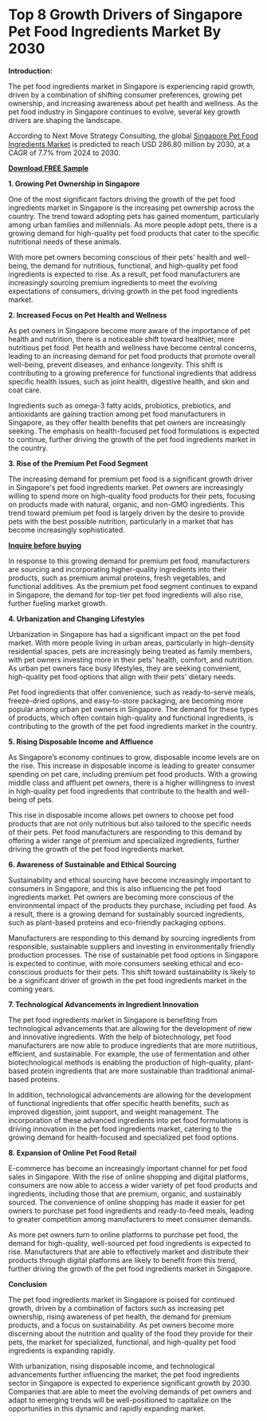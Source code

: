 # Top 8 Growth Drivers of Singapore Pet Food Ingredients Market By 2030

**Introduction:**

The pet food ingredients market in Singapore is experiencing rapid growth, driven by a combination of shifting consumer preferences, growing pet ownership, and increasing awareness about pet health and wellness. As the pet food industry in Singapore continues to evolve, several key growth drivers are shaping the landscape. 

According to Next Move Strategy Consulting, the global [Singapore Pet Food Ingredients Market](https://www.nextmsc.com/report/singapore-pet-food-ingredients-market) is predicted to reach USD 286.80 million by 2030, at a CAGR of 7.7% from 2024 to 2030.

[**Download FREE Sample**](https://www.nextmsc.com/singapore-pet-food-ingredients-market/request-sample)

**1. Growing Pet Ownership in Singapore**

One of the most significant factors driving the growth of the pet food ingredients market in Singapore is the increasing pet ownership across the country. The trend toward adopting pets has gained momentum, particularly among urban families and millennials. As more people adopt pets, there is a growing demand for high-quality pet food products that cater to the specific nutritional needs of these animals.

With more pet owners becoming conscious of their pets' health and well-being, the demand for nutritious, functional, and high-quality pet food ingredients is expected to rise. As a result, pet food manufacturers are increasingly sourcing premium ingredients to meet the evolving expectations of consumers, driving growth in the pet food ingredients market.

**2. Increased Focus on Pet Health and Wellness**

As pet owners in Singapore become more aware of the importance of pet health and nutrition, there is a noticeable shift toward healthier, more nutritious pet food. Pet health and wellness have become central concerns, leading to an increasing demand for pet food products that promote overall well-being, prevent diseases, and enhance longevity. This shift is contributing to a growing preference for functional ingredients that address specific health issues, such as joint health, digestive health, and skin and coat care.

Ingredients such as omega-3 fatty acids, probiotics, prebiotics, and antioxidants are gaining traction among pet food manufacturers in Singapore, as they offer health benefits that pet owners are increasingly seeking. The emphasis on health-focused pet food formulations is expected to continue, further driving the growth of the pet food ingredients market in the country.

**3. Rise of the Premium Pet Food Segment**

The increasing demand for premium pet food is a significant growth driver in Singapore's pet food ingredients market. Pet owners are increasingly willing to spend more on high-quality food products for their pets, focusing on products made with natural, organic, and non-GMO ingredients. This trend toward premium pet food is largely driven by the desire to provide pets with the best possible nutrition, particularly in a market that has become increasingly sophisticated.

[**Inquire before buying**](https://www.nextmsc.com/singapore-pet-food-ingredients-market/inquire-before-buying)

In response to this growing demand for premium pet food, manufacturers are sourcing and incorporating higher-quality ingredients into their products, such as premium animal proteins, fresh vegetables, and functional additives. As the premium pet food segment continues to expand in Singapore, the demand for top-tier pet food ingredients will also rise, further fueling market growth.

**4. Urbanization and Changing Lifestyles**

Urbanization in Singapore has had a significant impact on the pet food market. With more people living in urban areas, particularly in high-density residential spaces, pets are increasingly being treated as family members, with pet owners investing more in their pets' health, comfort, and nutrition. As urban pet owners face busy lifestyles, they are seeking convenient, high-quality pet food options that align with their pets' dietary needs.

Pet food ingredients that offer convenience, such as ready-to-serve meals, freeze-dried options, and easy-to-store packaging, are becoming more popular among urban pet owners in Singapore. The demand for these types of products, which often contain high-quality and functional ingredients, is contributing to the growth of the pet food ingredients market in the country.

**5. Rising Disposable Income and Affluence**

As Singapore’s economy continues to grow, disposable income levels are on the rise. This increase in disposable income is leading to greater consumer spending on pet care, including premium pet food products. With a growing middle class and affluent pet owners, there is a higher willingness to invest in high-quality pet food ingredients that contribute to the health and well-being of pets.

This rise in disposable income allows pet owners to choose pet food products that are not only nutritious but also tailored to the specific needs of their pets. Pet food manufacturers are responding to this demand by offering a wider range of premium and specialized ingredients, further driving the growth of the pet food ingredients market.

**6. Awareness of Sustainable and Ethical Sourcing**

Sustainability and ethical sourcing have become increasingly important to consumers in Singapore, and this is also influencing the pet food ingredients market. Pet owners are becoming more conscious of the environmental impact of the products they purchase, including pet food. As a result, there is a growing demand for sustainably sourced ingredients, such as plant-based proteins and eco-friendly packaging options.

Manufacturers are responding to this demand by sourcing ingredients from responsible, sustainable suppliers and investing in environmentally friendly production processes. The rise of sustainable pet food options in Singapore is expected to continue, with more consumers seeking ethical and eco-conscious products for their pets. This shift toward sustainability is likely to be a significant driver of growth in the pet food ingredients market in the coming years.

**7. Technological Advancements in Ingredient Innovation**

The pet food ingredients market in Singapore is benefiting from technological advancements that are allowing for the development of new and innovative ingredients. With the help of biotechnology, pet food manufacturers are now able to produce ingredients that are more nutritious, efficient, and sustainable. For example, the use of fermentation and other biotechnological methods is enabling the production of high-quality, plant-based protein ingredients that are more sustainable than traditional animal-based proteins.

In addition, technological advancements are allowing for the development of functional ingredients that offer specific health benefits, such as improved digestion, joint support, and weight management. The incorporation of these advanced ingredients into pet food formulations is driving innovation in the pet food ingredients market, catering to the growing demand for health-focused and specialized pet food options.

**8. Expansion of Online Pet Food Retail**

E-commerce has become an increasingly important channel for pet food sales in Singapore. With the rise of online shopping and digital platforms, consumers are now able to access a wider variety of pet food products and ingredients, including those that are premium, organic, and sustainably sourced. The convenience of online shopping has made it easier for pet owners to purchase pet food ingredients and ready-to-feed meals, leading to greater competition among manufacturers to meet consumer demands.

As more pet owners turn to online platforms to purchase pet food, the demand for high-quality, well-sourced pet food ingredients is expected to rise. Manufacturers that are able to effectively market and distribute their products through digital platforms are likely to benefit from this trend, further driving the growth of the pet food ingredients market in Singapore.

**Conclusion**

The pet food ingredients market in Singapore is poised for continued growth, driven by a combination of factors such as increasing pet ownership, rising awareness of pet health, the demand for premium products, and a focus on sustainability. As pet owners become more discerning about the nutrition and quality of the food they provide for their pets, the market for specialized, functional, and high-quality pet food ingredients is expanding rapidly.

With urbanization, rising disposable income, and technological advancements further influencing the market, the pet food ingredients sector in Singapore is expected to experience significant growth by 2030. Companies that are able to meet the evolving demands of pet owners and adapt to emerging trends will be well-positioned to capitalize on the opportunities in this dynamic and rapidly expanding market.
